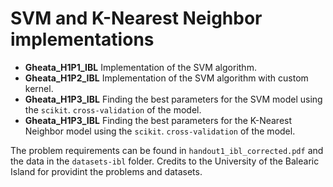 # SVM and K-Nearest Neighbor implementations

* **Gheata_H1P1_IBL** Implementation of the SVM algorithm. 
* **Gheata_H1P2_IBL** Implementation of the SVM algorithm with custom kernel. 
* **Gheata_H1P3_IBL** Finding the best parameters for the SVM model using the `scikit`. `cross-validation` of the model.
* **Gheata_H1P3_IBL** Finding the best parameters for the K-Nearest Neighbor model using the `scikit`. `cross-validation` of the model.

The problem requirements can be found in `handout1_ibl_corrected.pdf` and the data in the `datasets-ibl` folder. Credits to the University of the 
Balearic Island for providint the problems and datasets.
